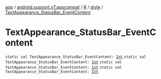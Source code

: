 [app](../../../index.md) / [android.support.v7.appcompat](../../index.md) / [R](../index.md) / [style](index.md) / [TextAppearance_StatusBar_EventContent](.)

# TextAppearance_StatusBar_EventContent

`static val TextAppearance_StatusBar_EventContent: `[`Int`](https://kotlinlang.org/api/latest/jvm/stdlib/kotlin/-int/index.html)
`static val TextAppearance_StatusBar_EventContent: `[`Int`](https://kotlinlang.org/api/latest/jvm/stdlib/kotlin/-int/index.html)
`static val TextAppearance_StatusBar_EventContent: `[`Int`](https://kotlinlang.org/api/latest/jvm/stdlib/kotlin/-int/index.html)
`static val TextAppearance_StatusBar_EventContent: `[`Int`](https://kotlinlang.org/api/latest/jvm/stdlib/kotlin/-int/index.html)